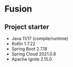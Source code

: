 # Fusion

## Project starter

* Java 11/17 (compile/runtime)
* Kotlin 1.7.22
* Spring Boot 2.7.18
* Spring Cloud 2021.0.8
* Apache Ignite 2.15.0
